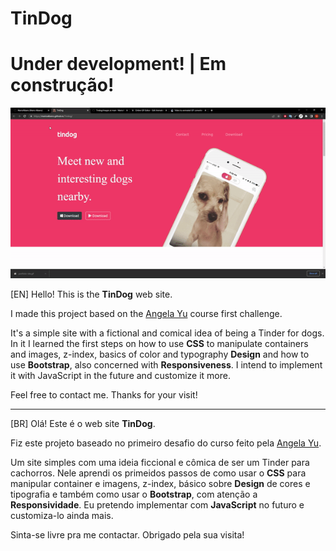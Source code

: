 # TinDog

# Under development! | Em construção!

<img src="images/tindog-site.gif">

[EN] Hello! This is the **TinDog** web site. 

I made this project based on the <a href="https://www.udemy.com/course/the-complete-web-development-bootcamp/" target="_blank">Angela Yu</a> course first challenge.

It's a simple site with a fictional and comical idea of being a Tinder for dogs. In it I learned the first steps on how to use **CSS** to manipulate containers and images, z-index, basics of color and typography **Design** and how to use **Bootstrap**, also concerned with **Responsiveness**. I intend to implement it with JavaScript in the future and customize it more.

Feel free to contact me. Thanks for your visit!

-------------------------------------------------------------------------------------------------------------------------------------------------------------------------

[BR] Olá! Este é o web site **TinDog**.

Fiz este projeto baseado no primeiro desafio do curso feito pela <a href="https://www.udemy.com/course/the-complete-web-development-bootcamp/" target="_blank">Angela Yu</a>.

Um site simples com uma ideia ficcional e cômica de ser um Tinder para cachorros. Nele aprendi os primeidos passos de como usar o **CSS** para manipular container e imagens, z-index, básico sobre **Design** de cores e tipografia e também como usar o **Bootstrap**, com atenção a **Responsividade**. Eu pretendo implementar com **JavaScript** no futuro e customiza-lo ainda mais.

Sinta-se livre pra me contactar. Obrigado pela sua visita!
